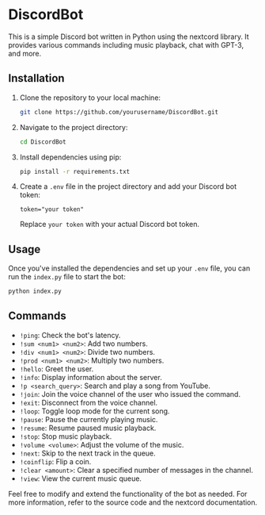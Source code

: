 # DiscordBot

This is a simple Discord bot written in Python using the nextcord library. It provides various commands including music playback, chat with GPT-3, and more.

## Installation

1. Clone the repository to your local machine:

   ```bash
   git clone https://github.com/yourusername/DiscordBot.git
   ```

2. Navigate to the project directory:

   ```bash
   cd DiscordBot
   ```

3. Install dependencies using pip:

   ```bash
   pip install -r requirements.txt
   ```

4. Create a `.env` file in the project directory and add your Discord bot token:

   ```
   token="your token"
   ```

   Replace `your token` with your actual Discord bot token.

## Usage

Once you've installed the dependencies and set up your `.env` file, you can run the `index.py` file to start the bot:

```bash
python index.py
```

## Commands

- `!ping`: Check the bot's latency.
- `!sum <num1> <num2>`: Add two numbers.
- `!div <num1> <num2>`: Divide two numbers.
- `!prod <num1> <num2>`: Multiply two numbers.
- `!hello`: Greet the user.
- `!info`: Display information about the server.
- `!p <search_query>`: Search and play a song from YouTube.
- `!join`: Join the voice channel of the user who issued the command.
- `!exit`: Disconnect from the voice channel.
- `!loop`: Toggle loop mode for the current song.
- `!pause`: Pause the currently playing music.
- `!resume`: Resume paused music playback.
- `!stop`: Stop music playback.
- `!volume <volume>`: Adjust the volume of the music.
- `!next`: Skip to the next track in the queue.
- `!coinflip`: Flip a coin.
- `!clear <amount>`: Clear a specified number of messages in the channel.
- `!view`: View the current music queue.

Feel free to modify and extend the functionality of the bot as needed. For more information, refer to the source code and the nextcord documentation.
